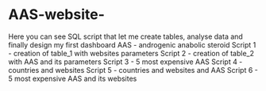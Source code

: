# AAS-website-
Here you can see SQL script that let me create tables, analyse data and finally design my first dashboard
AAS - androgenic anabolic steroid
Script 1 - creation of table_1 with websites parameters
Script 2 - creation of table_2 with AAS and its parameters
Script 3 - 5 most expensive AAS
Script 4 - countries and websites
Script 5 - countries and websites and AAS
Script 6 - 5 most expensive AAS and its websites

